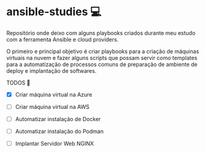 # ansible-studies :computer:

Repositório onde deixo com alguns playbooks criados durante meu estudo com a ferramenta Ansible e cloud providers.

O primeiro e principal objetivo é criar playbooks para a criação de máquinas virtuais na nuvem e fazer alguns scripts que possam servir como templates para a automatização de processos comuns de preparação de ambiente de deploy e implantação de softwares.


TODOS :construction_worker:

- [x] Criar máquina virtual na Azure

- [ ] Criar máquina virtual na AWS

- [ ] Automatizar instalação de Docker

- [ ] Automatizar instalação do Podman

- [ ] Implantar Servidor Web NGINX